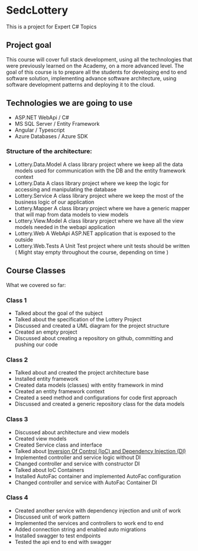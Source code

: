 # SedcLottery

This is a project for Expert C# Topics

## Project goal

This course will cover full stack development, using all the technologies that were previously learned on the Academy, on a more advanced level. The goal of this course is to prepare all the students for developing end to end software solution, implementing advance software architecture, using software development patterns and deploying it to the cloud.

## Technologies we are going to use

* ASP.NET WebApi / C#
* MS SQL Server / Entity Framework
* Angular / Typescript
* Azure  Databases / Azure SDK

### Structure of the architecture:

* Lottery.Data.Model
A class library project where we keep all the data models used for communication with the DB and the entity framework context
* Lottery.Data
A class library project where we keep the logic for accessing and manipulating the database
* Lottery.Service
A class library project where we keep the most of the business logic of our application
* Lottery.Mapper
A class library project where we have a generic mapper that will map from data models to view models
* Lottery.View.Model
A class library project where we have all the view models needed in the webapi application
* Lottery.Web
A WebApi ASP.NET application that is exposed to the outside
* Lottery.Web.Tests
A Unit Test project where unit tests should be written ( Might stay empty throughout the course, depending on time )

## Course Classes

What we covered so far:

### Class 1

* Talked about the goal of the subject
* Talked about the specification of the Lottery Project
* Discussed and created a UML diagram for the project structure
* Created an empty project
* Discussed about creating a repository on github, committing and pushing our code

### Class 2

* Talked about and created the project architecture base
* Installed entity framework
* Created data models (classes) with entity framework in mind
* Created an entity framework context
* Created a seed method and configurations for code first approach
* Discussed and created a generic repository class for the data models

### Class 3
* Discussed about architecture and view models
* Created view models
* Created Service class and interface
* Talked about [Inversion Of Control (IoC) and Dependency Injection (DI)](https://github.com/rpanchevski/SedcLottery/blob/master/DependencyInjection.md "Explanation document for Dependency Injection and Inversion of Control")
* Implemented controller and service logic without DI
* Changed controller and service with constructor DI
* Talked about IoC Containers
* Installed AutoFac container and implemented AutoFac configuration
* Changed controller and service with AutoFac Container DI

### Class 4
* Created another service with dependency injection and unit of work
* Discussed unit of work pattern
* Implemented the services and controllers to work end to end
* Added connection string and enabled auto migrations
* Installed swagger to test endpoints
* Tested the api end to end with swagger
